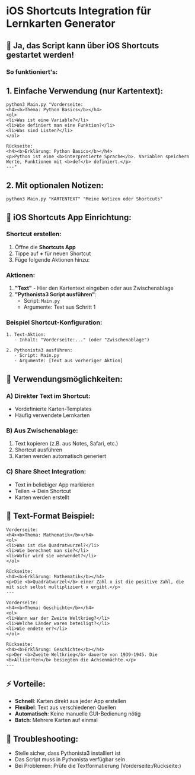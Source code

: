 # iOS Shortcuts Integration für Lernkarten Generator

## 🚀 Ja, das Script kann über iOS Shortcuts gestartet werden!

### So funktioniert's:

## 1. Einfache Verwendung (nur Kartentext):
```
python3 Main.py "Vorderseite:
<h4><b>Thema: Python Basics</b></h4>
<ol>
<li>Was ist eine Variable?</li>
<li>Wie definiert man eine Funktion?</li>
<li>Was sind Listen?</li>
</ol>

Rückseite:
<h4><b>Erklärung: Python Basics</b></h4>
<p>Python ist eine <b>interpretierte Sprache</b>. Variablen speichern Werte, Funktionen mit <b>def</b> definiert.</p>
---"
```

## 2. Mit optionalen Notizen:
```
python3 Main.py "KARTENTEXT" "Meine Notizen oder Shortcuts"
```

## 📱 iOS Shortcuts App Einrichtung:

### Shortcut erstellen:
1. Öffne die **Shortcuts App**
2. Tippe auf **+** für neuen Shortcut
3. Füge folgende Aktionen hinzu:

### Aktionen:
1. **"Text"** - Hier den Kartentext eingeben oder aus Zwischenablage
2. **"Pythonista3 Script ausführen"**:
   - Script: `Main.py`
   - Argumente: Text aus Schritt 1

### Beispiel Shortcut-Konfiguration:
```
1. Text-Aktion:
   - Inhalt: "Vorderseite:..." (oder "Zwischenablage")

2. Pythonista3 ausführen:
   - Script: Main.py
   - Argumente: [Text aus vorheriger Aktion]
```

## 🎯 Verwendungsmöglichkeiten:

### A) Direkter Text im Shortcut:
- Vordefinierte Karten-Templates
- Häufig verwendete Lernkarten

### B) Aus Zwischenablage:
1. Text kopieren (z.B. aus Notes, Safari, etc.)
2. Shortcut ausführen
3. Karten werden automatisch generiert

### C) Share Sheet Integration:
- Text in beliebiger App markieren
- Teilen → Dein Shortcut
- Karten werden erstellt

## 📝 Text-Format Beispiel:
```
Vorderseite:
<h4><b>Thema: Mathematik</b></h4>
<ol>
<li>Was ist die Quadratwurzel?</li>
<li>Wie berechnet man sie?</li>
<li>Wofür wird sie verwendet?</li>
</ol>

Rückseite:
<h4><b>Erklärung: Mathematik</b></h4>
<p>Die <b>Quadratwurzel</b> einer Zahl x ist die positive Zahl, die mit sich selbst multipliziert x ergibt.</p>
---

Vorderseite:
<h4><b>Thema: Geschichte</b></h4>
<ol>
<li>Wann war der Zweite Weltkrieg?</li>
<li>Welche Länder waren beteiligt?</li>
<li>Wie endete er?</li>
</ol>

Rückseite:
<h4><b>Erklärung: Geschichte</b></h4>
<p>Der <b>Zweite Weltkrieg</b> dauerte von 1939-1945. Die <b>Alliierten</b> besiegten die Achsenmächte.</p>
---
```

## ⚡ Vorteile:
- **Schnell**: Karten direkt aus jeder App erstellen
- **Flexibel**: Text aus verschiedenen Quellen
- **Automatisch**: Keine manuelle GUI-Bedienung nötig
- **Batch**: Mehrere Karten auf einmal

## 🔧 Troubleshooting:
- Stelle sicher, dass Pythonista3 installiert ist
- Das Script muss in Pythonista verfügbar sein
- Bei Problemen: Prüfe die Textformatierung (Vorderseite:/Rückseite:)